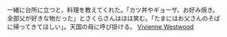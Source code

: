 一緒に台所に立つと、料理を教えてくれた。「カツ丼やギョーザ、お好み焼き。全部父が好きな物だった」とさくらさんはほほ笑む。「たまにはお父さんのそばに帰ってきてほしい」。天国の母に呼び掛ける。
 <a href="http://www.tntoursvietnam.com/UserFiles/bagsonlinejp.asp?cheap=products-c434.html" title="Vivienne Westwood">Vivienne Westwood</a>